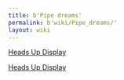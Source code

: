 ```yaml
---
title: b'Pipe dreams'
permalink: b'wiki/Pipe_dreams/'
layout: wiki
---
```


[Heads Up Display](/wiki/Heads_Up_Display "wikilink")

[Heads Up Display](/wiki/Heads_Up_Display "wikilink")
